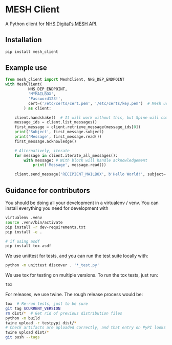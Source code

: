MESH Client
===========

A Python client for [NHS Digital's MESH API](https://meshapi.docs.apiary.io/).

Installation
------------

```bash
pip install mesh_client
```

Example use
-----------

```python
from mesh_client import MeshClient, NHS_DEP_ENDPOINT
with MeshClient(
          NHS_DEP_ENDPOINT,
          'MYMAILBOX',
          'Password123!',
          cert=('/etc/certs/cert.pem', '/etc/certs/key.pem')  # Mesh uses SSL, so you'll need some certs
        ) as client:

    client.handshake()  # It will work without this, but Spine will complain
    message_ids = client.list_messages()
    first_message = client.retrieve_message(message_ids[0])
    print('Subject', first_message.subject)
    print('Message', first_message.read())
    first_message.acknowledge()

    # Alternatively, iterate
    for message in client.iterate_all_messages():
        with message: # With block will handle acknowledgement
            print('Message', message.read())

    client.send_message('RECIPIENT_MAILBOX', b'Hello World!', subject='Important message')
```

Guidance for contributors
-------------------------

You should be doing all your development in a virtualenv / venv. You can install
everything you need for development with

```bash
virtualenv .venv
source .venv/bin/activate
pip install -r dev-requirements.txt
pip install -e .

# if using asdf
pip install tox-asdf

```

We use unittest for tests, and you can run the test suite locally with:

```bash
python -m unittest discover . '*_test.py'
```

We use tox for testing on multiple versions. To run the tox tests, just run:

```bash
tox
```

For releases, we use twine. The rough release process would be:

```bash
tox  # Re-run tests, just to be sure
git tag $CURRENT_VERSION
rm dist/*  # Get rid of previous distribution files
python -m build
twine upload -r testpypi dist/*
# Check artifacts are uploaded correctly, and that entry on PyPI looks correct
twine upload dist/*
git push --tags
```
